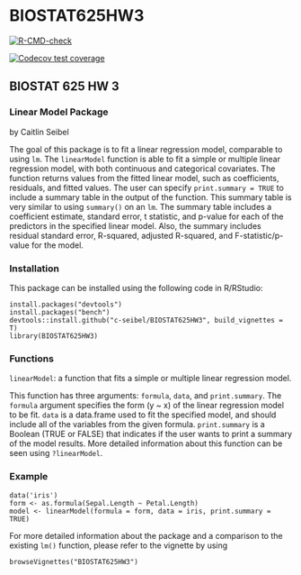 # BIOSTAT625HW3
<!-- badges: start -->
  [![R-CMD-check](https://github.com/c-seibel/BIOSTAT625HW3/actions/workflows/R-CMD-check.yaml/badge.svg)](https://github.com/c-seibel/BIOSTAT625HW3/actions/workflows/R-CMD-check.yaml)
  <!-- badges: end -->
  
<!-- badges: start -->
  [![Codecov test coverage](https://codecov.io/gh/c-seibel/BIOSTAT625HW3/branch/master/graph/badge.svg)](https://app.codecov.io/gh/c-seibel/BIOSTAT625HW3?branch=master)
  <!-- badges: end -->

<h2> BIOSTAT 625 HW 3 </h2>

<h3> Linear Model Package </h3>
by Caitlin Seibel

The goal of this package is to fit a linear regression model, comparable to using `lm`. The `linearModel` function is able to fit a simple or multiple linear regression model, with both continuous and categorical covariates. The function returns values from the fitted linear model, such as coefficients, residuals, and fitted values. The user can specify `print.summary = TRUE` to include a summary table in the output of the function. This summary table is very similar to using `summary()` on an `lm`. The summary table includes a coefficient estimate, standard error, t statistic, and p-value for each of the predictors in the specified linear model. Also, the summary includes residual standard error, R-squared, adjusted R-squared, and F-statistic/p-value for the model. 

<h3> Installation </h3>
This package can be installed using the following code in R/RStudio:

```
install.packages("devtools")
install.packages("bench")
devtools::install.github("c-seibel/BIOSTAT625HW3", build_vignettes = T)
library(BIOSTAT625HW3)
```

<h3> Functions </h3>

`linearModel`: a function that fits a simple or multiple linear regression model.

This function has three arguments: `formula`, `data`, and `print.summary`. The `formula` argument specifies the form (y ~ x) of the linear regression model to be fit. `data` is a data.frame used to fit the specified model, and should include all of the variables from the given formula. `print.summary` is a Boolean (TRUE or FALSE) that indicates if the user wants to print a summary of the model results. More detailed information about this function can be seen using `?linearModel`.

<h3> Example </h3>

```
data('iris')
form <- as.formula(Sepal.Length ~ Petal.Length)
model <- linearModel(formula = form, data = iris, print.summary = TRUE)
```

For more detailed information about the package and a comparison to the existing `lm()` function, please refer to the vignette by using

```
browseVignettes("BIOSTAT625HW3")
```
